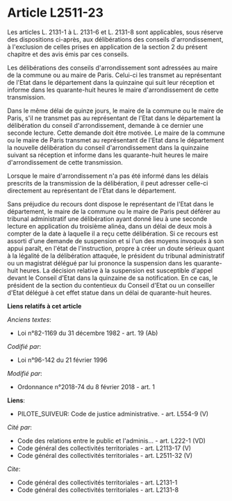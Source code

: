 # Article L2511-23

Les articles L. 2131-1 à L. 2131-6 et L. 2131-8 sont applicables, sous réserve des dispositions ci-après, aux délibérations
des conseils d'arrondissement, à l'exclusion de celles prises en application de la section 2 du présent chapitre et des avis
émis par ces conseils.

Les délibérations des conseils d'arrondissement sont adressées au maire de la commune ou au maire de Paris. Celui-ci les
transmet au représentant de l'Etat dans le département dans la quinzaine qui suit leur réception et informe dans les
quarante-huit heures le maire d'arrondissement de cette transmission.

Dans le même délai de quinze jours, le maire de la commune ou le maire de Paris, s'il ne transmet pas au représentant de
l'Etat dans le département la délibération du conseil d'arrondissement, demande à ce dernier une seconde lecture. Cette
demande doit être motivée. Le maire de la commune ou le maire de Paris transmet au représentant de l'Etat dans le département
la nouvelle délibération du conseil d'arrondissement dans la quinzaine suivant sa réception et informe dans les quarante-huit
heures le maire d'arrondissement de cette transmission.

Lorsque le maire d'arrondissement n'a pas été informé dans les délais prescrits de la transmission de la délibération, il
peut adresser celle-ci directement au représentant de l'Etat dans le département.

Sans préjudice du recours dont dispose le représentant de l'Etat dans le département, le maire de la commune ou le maire de
Paris peut déférer au tribunal administratif une délibération ayant donné lieu à une seconde lecture en application du
troisième alinéa, dans un délai de deux mois à compter de la date à laquelle il a reçu cette délibération. Si ce recours est
assorti d'une demande de suspension et si l'un des moyens invoqués à son appui paraît, en l'état de l'instruction, propre à
créer un doute sérieux quant à la légalité de la délibération attaquée, le président du tribunal administratif ou un
magistrat délégué par lui prononce la suspension dans les quarante-huit heures. La décision relative à la suspension est
susceptible d'appel devant le Conseil d'Etat dans la quinzaine de sa notification. En ce cas, le président de la section du
contentieux du Conseil d'Etat ou un conseiller d'Etat délégué à cet effet statue dans un délai de quarante-huit heures.

**Liens relatifs à cet article**

_Anciens textes_:

  - Loi n°82-1169 du 31 décembre 1982 - art. 19 (Ab)

_Codifié par_:

  - Loi n°96-142 du 21 février 1996

_Modifié par_:

  - Ordonnance n°2018-74 du 8 février 2018 - art. 1

**Liens**:

  - PILOTE_SUIVEUR: Code de justice administrative. - art. L554-9 (V)

_Cité par_:

  - Code des relations entre le public et l'adminis... - art. L222-1 (VD)
  - Code général des collectivités territoriales - art. L2113-17 (V)
  - Code général des collectivités territoriales - art. L2511-32 (V)

_Cite_:

  - Code général des collectivités territoriales - art. L2131-1
  - Code général des collectivités territoriales - art. L2131-8
